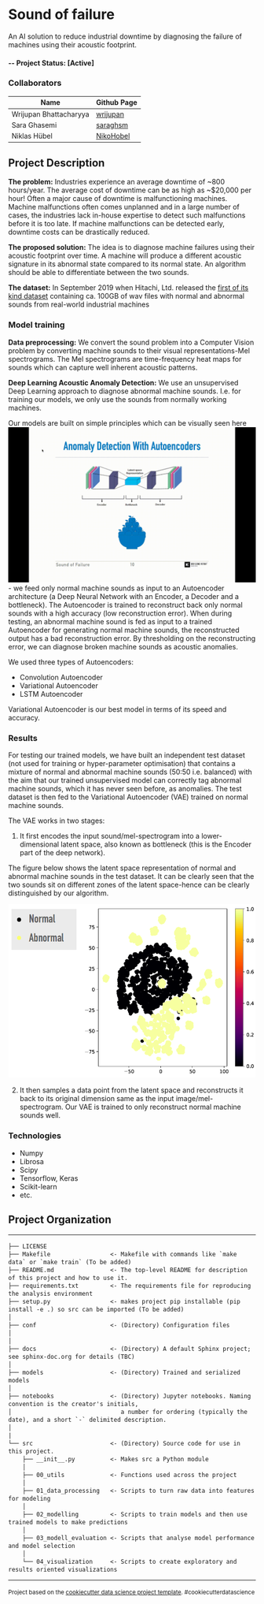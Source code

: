 Sound of failure
==============================

An AI solution to reduce industrial downtime by diagnosing the failure of machines using their acoustic footprint.

#### -- Project Status: [Active]

### Collaborators
|Name     |  Github Page   |
|---------|-----------------|
| Wrijupan Bhattacharyya | [wrijupan](https://github.com/wrijupan)|
| Sara Ghasemi | [saraghsm](https://github.com/saraghsm) |
| Niklas Hübel | [NikoHobel](https://github.com/NikoHobel) |

## Project Description

**The problem:** Industries experience an average downtime of ~800 hours/year. The average cost of downtime can be as high as ~$20,000 per hour! Often a major cause of downtime is malfunctioning machines. Machine malfunctions often comes unplanned and in a large number of cases, the industries lack in-house expertise to detect such malfunctions before it is too late. If machine malfunctions can be detected early, downtime costs can be drastically reduced.

**The proposed solution:** The idea is to diagnose machine failures using their acoustic footprint over time. A machine will produce a different acoustic signature in its abnormal state compared to its normal state. An algorithm should be able to differentiate between the two sounds.

**The dataset:** In September 2019 when Hitachi, Ltd. released the [first of its kind dataset](https://zenodo.org/record/3384388#.YLCh2zYzaAw) containing ca. 100GB of wav files with normal and abnormal sounds from real-world industrial machines

### Model training

**Data preprocessing:** We convert the sound problem into a Computer Vision problem by converting machine sounds to their visual representations-Mel spectrograms. The Mel spectrograms are time-frequency heat maps for sounds which can capture well inherent acoustic patterns. 

**Deep Learning Acoustic Anomaly Detection:** We use an unsupervised Deep Learning approach to diagnose abnormal machine sounds. I.e. for training our models, we only use the sounds from normally working machines.

Our models are built on simple principles which can be visually seen here ![](streamlit/images/anomaly_detection_video.gif)- we feed only normal machine sounds as input to an Autoencoder architecture (a Deep Neural Network with an Encoder, a Decoder and a bottleneck). The Autoencoder is trained to reconstruct back only normal sounds with a high accuracy (low reconstruction error). When during testing, an abnormal machine sound is fed as input to a trained Autoencoder for generating normal machine sounds, the reconstructed output has a bad reconstruction error. By thresholding on the reconstructing error, we can diagnose broken machine sounds as acoustic anomalies.

We used three types of Autoencoders:
* Convolution Autoencoder
* Variational Autoencoder
* LSTM Autoencoder

Variational Autoencoder is our best model in terms of its speed and accuracy.

### Results

For testing our trained models, we have built an independent test dataset (not used for training or hyper-parameter optimisation) that contains a mixture of normal and abnormal machine sounds (50:50 i.e. balanced) with the aim that our trained unsupervised model can correctly tag abnormal machine sounds, which it has never seen before, as anomalies. The test dataset is then fed to the Variational Autoencoder (VAE) trained on normal machine sounds.

The VAE works in two stages:

1. It first encodes the input sound/mel-spectrogram into a lower-dimensional latent space, also known as bottleneck (this is the Encoder part of the deep network). 

The figure below shows the latent space representation of normal and abnormal machine sounds in the test dataset. It can be clearly seen that the two sounds sit on different zones of the latent space-hence can be clearly distinguished by our algorithm.

![](streamlit/images/encoded.png)



2. It then samples a data point from the latent space and reconstructs it back to its original dimension same as the input image/mel-spectrogram. Our VAE is trained to only reconstruct normal machine sounds well.

### Technologies

* Numpy
* Librosa
* Scipy
* Tensorflow, Keras
* Scikit-learn
* etc.



## Project Organization
------------

    ├── LICENSE
    ├── Makefile                 <- Makefile with commands like `make data` or `make train` (To be added)
    ├── README.md                <- The top-level README for description of this project and how to use it.
    ├── requirements.txt         <- The requirements file for reproducing the analysis environment
    ├── setup.py                 <- makes project pip installable (pip install -e .) so src can be imported (To be added)
    │
    ├── conf                     <- (Directory) Configuration files
    │
    │
    ├── docs                     <- (Directory) A default Sphinx project; see sphinx-doc.org for details (TBC)
    │
    ├── models                   <- (Directory) Trained and serialized models
    │
    ├── notebooks                <- (Directory) Jupyter notebooks. Naming convention is the creator's initials,
    │                               a number for ordering (typically the date), and a short `-` delimited description.
    │
    |
    └── src                      <- (Directory) Source code for use in this project.
        ├── __init__.py          <- Makes src a Python module
        │
        ├── 00_utils             <- Functions used across the project
        │
        ├── 01_data_processing   <- Scripts to turn raw data into features for modeling
        │
        ├── 02_modelling         <- Scripts to train models and then use trained models to make predictions
        │
        ├── 03_modell_evaluation <- Scripts that analyse model performance and model selection
        │
        └── 04_visualization     <- Scripts to create exploratory and results oriented visualizations
    
    


--------

<p><small>Project based on the <a target="_blank" href="https://drivendata.github.io/cookiecutter-data-science/">cookiecutter data science project template</a>. #cookiecutterdatascience</small></p>
